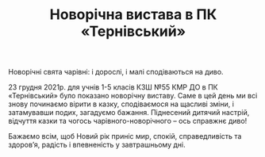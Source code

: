﻿---
title: Новорічна вистава в ПК «Тернівський»
---

Новорічні свята чарівні: і дорослі, і малі сподіваються на диво. 

23 грудня 2021р. для учнів 1-5 класів КЗШ №55 КМР ДО в ПК «Тернівський» було показано новорічну виставу. Саме в цей день ми всі знову починаємо вірити в казку, сподіваємося на щасливі зміни, і затамувавши подих, загадуємо бажання. Піднесений дитячий настрій, відчуття казки та чогось чарівного-новорічного – ось справжнє диво!

Бажаємо всім, щоб Новий рік приніс мир, спокій, справедливість та здоров’я, радість і впевненість у завтрашньому дні.

<slideshow></slideshow>